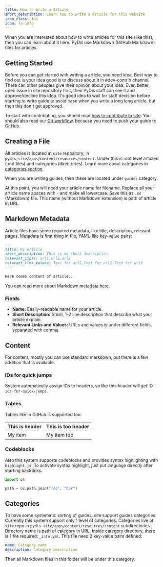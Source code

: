 ```yaml
---
title: How to Write a Article
short_description: Learn how to write a article for this website
icon_class: fas
icon: fa-info
---
```


When you are interested about how to write articles for this site (like this), then you can learn about it here.
PyDis use Markdown (GitHub Markdown) files for articles.

## Getting Started
Before you can get started with writing a article, you need idea.
Best way to find out is your idea good is to discuss about it in #dev-contrib channel. There can other peoples give their opinion about your idea. Even better, open issue in site repository first, then PyDis staff can see it and approve/decline this idea.
It's good idea to wait for staff decision before starting to write guide to avoid case when you write a long long article, but then this don't get approved.

To start with contributing, you should read [how to contribute to site](https://pythondiscord.com/pages/contributing/site/).
You should also read our [Git workflow](https://pythondiscord.com/pages/contributing/working-with-git/), because you need to push your guide to GitHub.

## Creating a File
All articles is located at `site` repository, in `pydis_site/apps/content/resources/content`. Under this is root level articles (.md files) and categories (directories). Learn more about categories in [categories section](#categories).

When you are writing guides, then these are located under `guides` category.

At this point, you will need your article name for filename. Replace all your article name spaces with `-` and make all lowercase. Save this as `.md` (Markdown) file. This name (without Markdown extension) is path of article in URL.

## Markdown Metadata
Article files have some required metadata, like title, description, relevant pages. Metadata is first thing in file, YAML-like key-value pairs:

```md
---
title: My Article
short_description: This is my short description.
relevant_links: url1,url2,url3
relevant_link_values: Text for url1,Text for url2,Text for url3
---

Here comes content of article...
```

You can read more about Markdown metadata [here](https://github.com/trentm/python-markdown2/wiki/metadata).

### Fields
- **Name:** Easily-readable name for your article.
- **Short Description:** Small, 1-2 line description that describe what your article explain.
- **Relevant Links and Values:** URLs and values is under different fields, separated with comma.

## Content
For content, mostly you can use standard markdown, but there is a few addition that is available.

### IDs for quick jumps
System automatically assign IDs to headers, so like this header will get ID `ids-for-quick-jumps`.

### Tables
Tables like in GitHub is supported too:

| This is header | This is too header |
| -------------- | ------------------ |
| My item        | My item too        |

### Codeblocks
Also this system supports codeblocks and provides syntax highlighting with `highlight.js`.
To activate syntax highlight, just put language directly after starting backticks.

```py
import os

path = os.path.join("foo", "bar")
```

## Categories
To have some systematic sorting of guides, site support guides categories. Currently this system support only 1 level of categories. Categories live at `site` repo in `pydis_site/apps/content/resources/content` subdirectories. Directory name is path of category in URL. Inside category directory, there is 1 file required: `_info.yml`. This file need 2 key-value pairs defined:

```yml
name: Category name
description: Category description
```

Then all Markdown files in this folder will be under this category.
